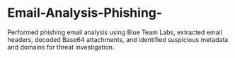 # Email-Analysis-Phishing-
Performed phishing email analysis using Blue Team Labs, extracted email headers, decoded Base64 attachments, and identified suspicious metadata and domains for threat investigation.
